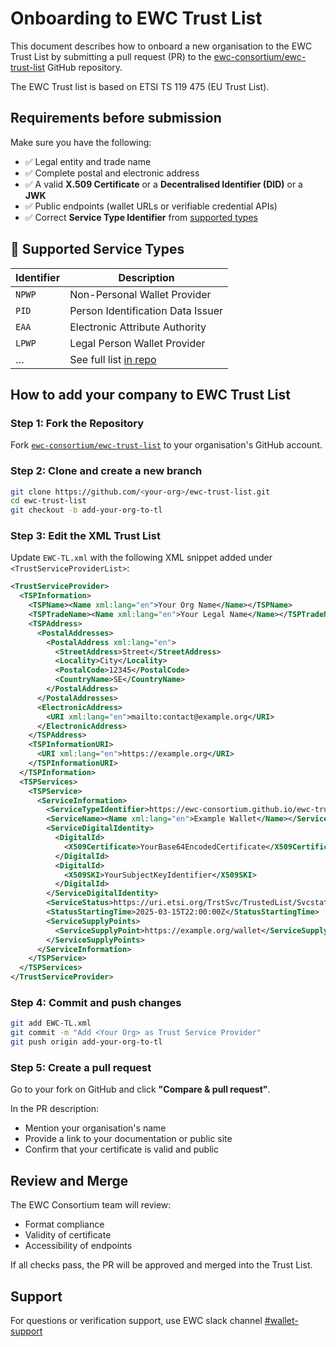 # Onboarding to EWC Trust List

This document describes how to onboard a new organisation to the EWC Trust List by submitting a pull request (PR) to the [ewc-consortium/ewc-trust-list](https://github.com/ewc-consortium/ewc-trust-list) GitHub repository.

The EWC Trust list is based on ETSI TS 119 475 (EU Trust List).

## Requirements before submission

Make sure you have the following:

- ✅ Legal entity and trade name
- ✅ Complete postal and electronic address
- ✅ A valid **X.509 Certificate** or a **Decentralised Identifier (DID)** or a **JWK**
- ✅ Public endpoints (wallet URLs or verifiable credential APIs)
- ✅ Correct **Service Type Identifier** from [supported types](#supported-service-types)

## 🔖 Supported Service Types

| Identifier | Description                                                                                                                                      |
| ---------- | ------------------------------------------------------------------------------------------------------------------------------------------------ |
| `NPWP`     | Non-Personal Wallet Provider                                                                                                                     |
| `PID`      | Person Identification Data Issuer                                                                                                                |
| `EAA`      | Electronic Attribute Authority                                                                                                                   |
| `LPWP`     | Legal Person Wallet Provider                                                                                                                     |
| …          | See full list [in repo](https://github.com/EWC-consortium/eudi-wallet-rfcs/blob/main/ewc-rfc012-trust-mechanism.md#32-list-of-service-type-uris) |


## How to add your company to EWC Trust List

### Step 1: Fork the Repository

Fork [`ewc-consortium/ewc-trust-list`](https://github.com/ewc-consortium/ewc-trust-list) to your organisation's GitHub account.

### Step 2: Clone and create a new branch

```bash
git clone https://github.com/<your-org>/ewc-trust-list.git
cd ewc-trust-list
git checkout -b add-your-org-to-tl
```

### Step 3: Edit the XML Trust List

Update `EWC-TL.xml` with the following XML snippet added under `<TrustServiceProviderList>`:

```xml
<TrustServiceProvider>
  <TSPInformation>
    <TSPName><Name xml:lang="en">Your Org Name</Name></TSPName>
    <TSPTradeName><Name xml:lang="en">Your Legal Name</Name></TSPTradeName>
    <TSPAddress>
      <PostalAddresses>
        <PostalAddress xml:lang="en">
          <StreetAddress>Street</StreetAddress>
          <Locality>City</Locality>
          <PostalCode>12345</PostalCode>
          <CountryName>SE</CountryName>
        </PostalAddress>
      </PostalAddresses>
      <ElectronicAddress>
        <URI xml:lang="en">mailto:contact@example.org</URI>
      </ElectronicAddress>
    </TSPAddress>
    <TSPInformationURI>
      <URI xml:lang="en">https://example.org</URI>
    </TSPInformationURI>
  </TSPInformation>
  <TSPServices>
    <TSPService>
      <ServiceInformation>
        <ServiceTypeIdentifier>https://ewc-consortium.github.io/ewc-trust-list/TrstSvc/Svctype/NPWP</ServiceTypeIdentifier>
        <ServiceName><Name xml:lang="en">Example Wallet</Name></ServiceName>
        <ServiceDigitalIdentity>
          <DigitalId>
            <X509Certificate>YourBase64EncodedCertificate</X509Certificate>
          </DigitalId>
          <DigitalId>
            <X509SKI>YourSubjectKeyIdentifier</X509SKI>
          </DigitalId>
        </ServiceDigitalIdentity>
        <ServiceStatus>https://uri.etsi.org/TrstSvc/TrustedList/Svcstatus/granted/</ServiceStatus>
        <StatusStartingTime>2025-03-15T22:00:00Z</StatusStartingTime>
        <ServiceSupplyPoints>
          <ServiceSupplyPoint>https://example.org/wallet</ServiceSupplyPoint>
        </ServiceSupplyPoints>
      </ServiceInformation>
    </TSPService>
  </TSPServices>
</TrustServiceProvider>
```


### Step 4: Commit and push changes

```bash
git add EWC-TL.xml
git commit -m "Add <Your Org> as Trust Service Provider"
git push origin add-your-org-to-tl
```

### Step 5: Create a pull request

Go to your fork on GitHub and click **"Compare & pull request"**.

In the PR description:

- Mention your organisation's name
- Provide a link to your documentation or public site
- Confirm that your certificate is valid and public

## Review and Merge

The EWC Consortium team will review:

- Format compliance
- Validity of certificate
- Accessibility of endpoints

If all checks pass, the PR will be approved and merged into the Trust List.

## Support

For questions or verification support, use EWC slack channel [#wallet-support](https://eudigitaliden-gax7504.slack.com/archives/C063LNT4L4R)